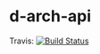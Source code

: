 # d-arch-api

Travis: [![Build Status](https://app.travis-ci.com/AppLoidx/d-arch-api.svg?branch=main)](https://app.travis-ci.com/AppLoidx/d-arch-api)
